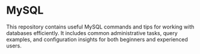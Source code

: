 # MySQL

This repository contains useful MySQL commands and tips for working with databases efficiently. It includes common administrative tasks, query examples, and configuration insights for both beginners and experienced users.
